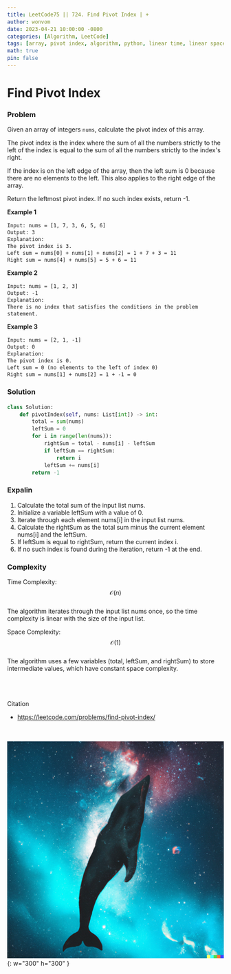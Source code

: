 ```yaml
---
title: LeetCode75 || 724. Find Pivot Index | +
author: wonvom
date: 2023-04-21 10:00:00 -0800
categories: [Algorithm, LeetCode]
tags: [array, pivot index, algorithm, python, linear time, linear space, find pivot index, leetcode, leetcode724]
math: true
pin: false
---
```


# Find Pivot Index

### **Problem**
Given an array of integers `nums`, calculate the pivot index of this array.

The pivot index is the index where the sum of all the numbers strictly to the left of the index is equal to the sum of all the numbers strictly to the index's right.

If the index is on the left edge of the array, then the left sum is 0 because there are no elements to the left. This also applies to the right edge of the array.

Return the leftmost pivot index. If no such index exists, return -1.

**Example 1**

```
Input: nums = [1, 7, 3, 6, 5, 6]
Output: 3
Explanation:
The pivot index is 3.
Left sum = nums[0] + nums[1] + nums[2] = 1 + 7 + 3 = 11
Right sum = nums[4] + nums[5] = 5 + 6 = 11
```


**Example 2**
```
Input: nums = [1, 2, 3]
Output: -1
Explanation:
There is no index that satisfies the conditions in the problem statement.
```


**Example 3**
```
Input: nums = [2, 1, -1]
Output: 0
Explanation:
The pivot index is 0.
Left sum = 0 (no elements to the left of index 0)
Right sum = nums[1] + nums[2] = 1 + -1 = 0
```


### **Solution**
```python
class Solution:
    def pivotIndex(self, nums: List[int]) -> int:
        total = sum(nums)
        leftSum = 0
        for i in range(len(nums)):
            rightSum = total - nums[i] - leftSum
            if leftSum == rightSum:
                return i
            leftSum += nums[i]
        return -1
```

### **Expalin**
1. Calculate the total sum of the input list nums.
2. Initialize a variable leftSum with a value of 0.
3. Iterate through each element nums[i] in the input list nums.
4. Calculate the rightSum as the total sum minus the current element nums[i] and the leftSum.
5. If leftSum is equal to rightSum, return the current index i.
6. If no such index is found during the iteration, return -1 at the end.

### **Complexity**
Time Complexity: 
$$ \mathcal{O}(n) $$ <br>
The algorithm iterates through the input list nums once, so the time complexity is linear with the size of the input list.

Space Complexity: 
$$ \mathcal{O}(1) $$ <br>
The algorithm uses a few variables (total, leftSum, and rightSum) to store intermediate values, which have constant space complexity.

<br><br><br>
Citation
- https://leetcode.com/problems/find-pivot-index/


<br><br>
![Desktop View](/assets/img/whale/whale6.png){: w="300" h="300" }